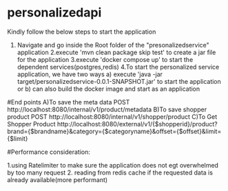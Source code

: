 # personalizedapi
Kindly follow the below steps to start the application

1. Navigate and go inside the Root folder of the "presonalizedservice" application
2.execute 'mvn clean package skip test' to create a jar file for the application
3.execute 'docker compose up' to start the dependent services(postgres,redis)
4.To start the personalized service application, we have two ways
  a) execute  'java -jar target/personalizedservice-0.0.1-SNAPSHOT.jar' to start the application
  or
  b) can also build the docker image and start as an application



#End points
A)To save the meta data
POST http://localhost:8080/internal/v1/product/metadata
B)To save  shopper product
POST http://localhost:8080/internal/v1/shopper/product
C)To Get Shopper Product
http://localhost:8080/external/v1/{$shopperid}/product?brand={$brandname}&category={$categoryname}&offset={$offset}&limit={$limit}

#Performance consideration:

1.using Ratelimiter to make sure the application does not egt overwhelmed by too many request
2. reading from redis cache if the requested data is already available(more performant)



